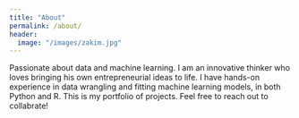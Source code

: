 ```yaml
---
title: "About"
permalink: /about/
header:
  image: "/images/zakim.jpg"
---
```


Passionate about data and machine learning. I am an innovative thinker who loves bringing his own entrepreneurial ideas to life. I have hands-on experience in data wrangling and fitting machine learning models, in both Python and R. This is my portfolio of projects. Feel free to reach out to collabrate!
